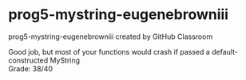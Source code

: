 # prog5-mystring-eugenebrowniii
prog5-mystring-eugenebrowniii created by GitHub Classroom

Good job, but most of your functions would crash if passed a default-constructed MyString  
Grade: 38/40  
